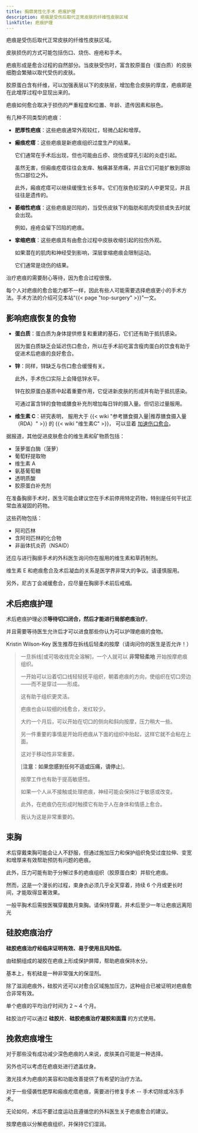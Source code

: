 ```yaml
---
title: 胸廓男性化手术 疤痕护理
description: 疤痕是受伤后取代正常皮肤的纤维性皮肤区域
linkTitle: 疤痕护理
---
```


疤痕是受伤后取代正常皮肤的纤维性皮肤区域。

皮肤损伤的方式可能包括伤口、烧伤、痤疮和手术。

疤痕形成是愈合过程的自然部分。当皮肤受伤时，富含胶原蛋白（蛋白质）的皮肤细胞会繁殖以取代受伤的皮肤。

胶原蛋白含有纤维，可以加强表层以下的皮肤层，增加愈合皮肤的厚度，疤痕即是在此增厚过程中显现出来的。

疤痕如何愈合取决于损伤的严重程度和位置、年龄、遗传因素和肤色。

有几种不同类型的疤痕：

- **肥厚性疤痕**：这些疤痕通常外观较红，轻微凸起和增厚。

- **瘢痕疙瘩**：这些疤痕是新疤痕组织过度生产的结果。

  它们通常在手术后出现，但也可能由丘疹、烧伤或穿孔引起的炎症引起。

  虽然无害，但瘢痕疙瘩往往会发痒、触痛甚至疼痛，并且它们可能扩散到原始伤口部位之外。

  此外，瘢痕疙瘩可以继续缓慢生长多年。它们在肤色较深的人中更常见，并且往往是遗传的。

- **萎缩性疤痕**：这些疤痕是凹陷的，当受伤皮肤下的脂肪和肌肉受损或失去时就会出现。

  例如，痤疮会留下凹陷的疤痕。

- **挛缩疤痕**：这些疤痕具有由愈合过程中皮肤收缩引起的拉伤外观。

  如果潜在的肌肉和神经受到影响，深层挛缩疤痕会限制运动。

  它们通常是烧伤的结果。

治疗疤痕的需要耐心等待，因为愈合过程很慢。

每个人对疤痕的愈合能力都不一样，因此有些人可能需要选择疤痕更小的手术方法。手术方法的介绍可见本站“{{< page "top-surgery" >}}”一文。

## 影响疤痕恢复的食物

- **蛋白质**：蛋白质为身体提供修复和重建的基石，它们还有助于抵抗感染。

  因为蛋白质缺乏会延迟伤口愈合，所以在手术前吃富含瘦肉蛋白的饮食有助于促进术后疤痕的良好愈合。

- **锌**：同样，锌缺乏与伤口愈合缓慢有关。

  此外，手术伤口实际上会降低锌水平。

  锌在胶原蛋白基质中起着重要作用，它促进新皮肤的形成并有助于抵抗感染。

  可通过富含锌的食物或膳食补充剂增加每日锌的摄入量。但切忌过量服用。

- **维生素 C**：研究表明，
  服用大于
  {{< wiki "参考膳食摄入量|推荐膳食摄入量（RDA）" >}}
  的 {{< wiki "维生素C" >}}，
  可以显着 [加速伤口愈合](http://www.ncbi.nlm.nih.gov/pubmed/7038579)。

据报道，其他促进皮肤愈合的维生素和矿物质包括：

- 菠萝蛋白酶（菠萝）
- 葡萄籽提取物
- 维生素 A
- 氨基葡萄糖
- 透明质酸
- 胶原蛋白补充剂

在准备胸廓手术时，医生可能会建议您在手术前停用特定药物，特别是任何干扰正常血液凝固的药物。

这些药物包括：

- 阿司匹林
- 含阿司匹林的化合物
- 非甾体抗炎药（NSAID）

还应与进行胸廓手术的外科医生询问你在服用的维生素和草药制剂。

维生素 E 和疤痕愈合及术后凝血的关系是医学界非常大的争议。请谨慎服用。

另外，尼古丁会减缓愈合，应尽量在胸廓手术前后戒烟。

## 术后疤痕护理

术后疤痕护理必须**等待切口闭合，然后才能进行局部疤痕治疗**。

并且需要等待医生允许后才可以进食那些你认为可以护理疤痕的食物。

Kristin Wilson-Key 医生推荐在拆线后轻柔的按摩（请询问你的医生是否允许！）

> 一旦拆线\[或可吸收线完全溶解]，一个人就可以 **非常轻柔地** 开始按摩疤痕组织。
>
> 一开始可以沿着切口线轻轻抚平组织，朝着疤痕的方向，使组织在切口旁边——而不是穿过——形成。
>
> 这有助于组织更灵活。
>
> 疤痕也会以较细的线愈合，发红较少。
>
> 大约一个月后，可以开始在切口的侧向和斜向按摩，压力稍大一些。
>
> 另一件重要的事情是开始将疤痕从下面的组织中抬起，这样它就不会粘在上面。
>
> 这对于移动性非常重要。
>
> \[**注意：如果您感到任何不适或压痛，请停止**]。
>
> 按摩工作也有助于提高敏感性。
>
> 如果一个人从不接触或处理疤痕，神经可能会保持过于敏感或改变。
>
> 此外，在疤痕仍在形成时触摸它有助于人在身体和情感上愈合。
>
> 我认为这是非常重要的。

## 束胸

术后穿戴束胸可能会让人不舒服，但通过施加压力和保护组织免受过度拉伸、变宽和增厚来有效帮助预防有问题的疤痕。

此外，压力可能有助于分解过多的疤痕组织（胶原蛋白束）并软化疤痕。

然而，这是一个漫长的过程，束身衣必须几乎全天穿着，持续 6 个月或更长时间，才能取得显著效果。

一般平胸术后需按医嘱穿戴数月束胸。请保持穿戴，并术后至少一年让疤痕远离阳光

## 硅胶疤痕治疗

**硅胶疤痕治疗经临床证明有效、易于使用且风险低**。

由硅酮组成的凝胶在疤痕上形成保护屏障，帮助疤痕保持水分。

基本上，有机硅是一种非常强大的保湿剂。

除了滋润疤痕外，硅胶片还可以对愈合区域施加压力，这种组合已被证明对疤痕愈合非常有效。

单个疤痕的平均治疗时间为 2 ~ 4 个月。

硅胶治疗可以通过 **硅胶片**、**硅胶疤痕治疗凝胶和面霜** 的方式使用。

## 挽救疤痕增生

对于那些没有成功减少深色疤痕的人来说，皮肤美白可能是一种选择。

另外也可以考虑在疤痕处进行遮盖纹身。

激光技术为疤痕的美容和功能改善提供了有希望的治疗方法。

对于一些侵袭性肥厚和瘢痕疙瘩疤痕，需要进行修复手术 -- 手术切除或冷冻手术。

无论如何，术后不要过度运动且遵循您的外科医生关于疤痕愈合的建议。

按摩疤痕以分解疤痕组织，并保持它们湿润。
